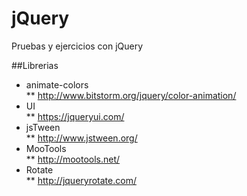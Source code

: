 # jQuery
Pruebas y ejercicios con jQuery

##Librerias
* animate-colors  
** <http://www.bitstorm.org/jquery/color-animation/>  
* UI  
** <https://jqueryui.com/>  
* jsTween  
** <http://www.jstween.org/>  
* MooTools  
** <http://mootools.net/>  
* Rotate  
** http://jqueryrotate.com/  

